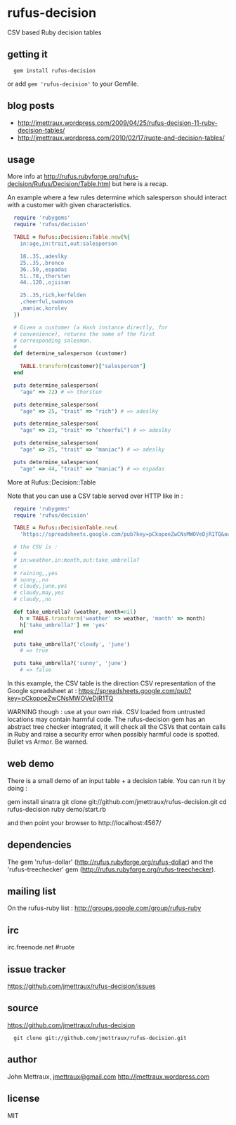 
# rufus-decision

CSV based Ruby decision tables


## getting it

```
  gem install rufus-decision
```

or add ```gem 'rufus-decision'``` to your Gemfile.


## blog posts

* http://jmettraux.wordpress.com/2009/04/25/rufus-decision-11-ruby-decision-tables/
* http://jmettraux.wordpress.com/2010/02/17/ruote-and-decision-tables/


## usage

More info at http://rufus.rubyforge.org/rufus-decision/Rufus/Decision/Table.html but here is a recap.

An example where a few rules determine which salesperson should interact with a customer with given characteristics.


```ruby
  require 'rubygems'
  require 'rufus/decision'

  TABLE = Rufus::Decision::Table.new(%{
    in:age,in:trait,out:salesperson

    18..35,,adeslky
    25..35,,bronco
    36..50,,espadas
    51..78,,thorsten
    44..120,,ojiisan

    25..35,rich,kerfelden
    ,cheerful,swanson
    ,maniac,korolev
  })

  # Given a customer (a Hash instance directly, for
  # convenience), returns the name of the first
  # corresponding salesman.
  #
  def determine_salesperson (customer)

    TABLE.transform(customer)["salesperson"]
  end

  puts determine_salesperson(
    "age" => 72) # => thorsten

  puts determine_salesperson(
    "age" => 25, "trait" => "rich") # => adeslky

  puts determine_salesperson(
    "age" => 23, "trait" => "cheerful") # => adeslky

  puts determine_salesperson(
    "age" => 25, "trait" => "maniac") # => adeslky

  puts determine_salesperson(
    "age" => 44, "trait" => "maniac") # => espadas
```

More at Rufus::Decision::Table

Note that you can use a CSV table served over HTTP like in :

```ruby
  require 'rubygems'
  require 'rufus/decision'

  TABLE = Rufus::DecisionTable.new(
    'https://spreadsheets.google.com/pub?key=pCkopoeZwCNsMWOVeDjR1TQ&output=csv')

  # the CSV is :
  #
  # in:weather,in:month,out:take_umbrella?
  #
  # raining,,yes
  # sunny,,no
  # cloudy,june,yes
  # cloudy,may,yes
  # cloudy,,no

  def take_umbrella? (weather, month=nil)
    h = TABLE.transform('weather' => weather, 'month' => month)
    h['take_umbrella?'] == 'yes'
  end

  puts take_umbrella?('cloudy', 'june')
    # => true

  puts take_umbrella?('sunny', 'june')
    # => false
```

In this example, the CSV table is the direction CSV representation of the Google spreadsheet at : https://spreadsheets.google.com/pub?key=pCkopoeZwCNsMWOVeDjR1TQ

WARNING though : use at your own risk. CSV loaded from untrusted locations may contain harmful code. The rufus-decision gem has an abstract tree checker integrated, it will check all the CSVs that contain calls in Ruby and raise a security error when possibly harmful code is spotted. Bullet vs Armor. Be warned.


## web demo

There is a small demo of an input table + a decision table. You can run it by doing :

  gem install sinatra
  git clone git://github.com/jmettraux/rufus-decision.git
  cd rufus-decision
  ruby demo/start.rb

and then point your browser to http://localhost:4567/


## dependencies

The gem 'rufus-dollar' (http://rufus.rubyforge.org/rufus-dollar) and the 'rufus-treechecker' gem (http://rufus.rubyforge.org/rufus-treechecker).


## mailing list

On the rufus-ruby list : http://groups.google.com/group/rufus-ruby


## irc

irc.freenode.net #ruote


## issue tracker

https://github.com/jmettraux/rufus-decision/issues


## source

https://github.com/jmettraux/rufus-decision

```
  git clone git://github.com/jmettraux/rufus-decision.git
```


## author

John Mettraux, jmettraux@gmail.com
http://jmettraux.wordpress.com


## license

MIT

